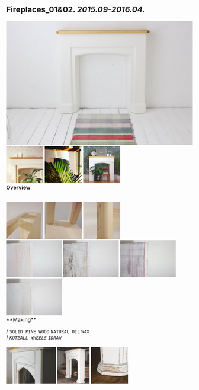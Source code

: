 
## Fireplaces_01&02. _2015.09-2016.04._  
![Fireplaces_01&02](/projects/Fireplaces_01&02/100.jpg)<a href="https://ewwgene.github.io/projects/Fireplaces_01&02/103.jpg"><img src="/projects/Fireplaces_01&02/103.jpg" height="100"></a> <a href="https://ewwgene.github.io/projects/Fireplaces_01&02/104.jpg"><img src="/projects/Fireplaces_01&02/104.jpg" height="100"></a> <a href="https://ewwgene.github.io/projects/Fireplaces_01&02/111.jpg"><img src="/projects/Fireplaces_01&02/111.jpg" height="100"></a>   
**Overview**  
  
<br>
<a href="https://ewwgene.github.io/projects/Fireplaces_01&02/Making/201.jpg"><img src="/projects/Fireplaces_01&02/Making/201.jpg" height="100"></a> <a href="https://ewwgene.github.io/projects/Fireplaces_01&02/Making/202.jpg"><img src="/projects/Fireplaces_01&02/Making/202.jpg" height="100"></a> <a href="https://ewwgene.github.io/projects/Fireplaces_01&02/Making/203.jpg"><img src="/projects/Fireplaces_01&02/Making/203.jpg" height="100"></a> <br><a href="https://ewwgene.github.io/projects/Fireplaces_01&02/Making/311.jpg"><img src="/projects/Fireplaces_01&02/Making/311.jpg" height="100"></a> <a href="https://ewwgene.github.io/projects/Fireplaces_01&02/Making/312.jpg"><img src="/projects/Fireplaces_01&02/Making/312.jpg" height="100"></a> <a href="https://ewwgene.github.io/projects/Fireplaces_01&02/Making/313.jpg"><img src="/projects/Fireplaces_01&02/Making/313.jpg" height="100"></a> <a href="https://ewwgene.github.io/projects/Fireplaces_01&02/Making/314.jpg"><img src="/projects/Fireplaces_01&02/Making/314.jpg" height="100"></a> <br>  
**Making**  
  
/
`SOLID_PINE_WOOD` `NATURAL OIL` `WAX`   
/
_`KUTZALL WHEELS`_ _`IDRAW`_   
<br>
<a href="https://ewwgene.github.io/projects/Fireplaces_01&02/300.jpg"><img src="/projects/Fireplaces_01&02/300.jpg" height="100"></a> <a href="https://ewwgene.github.io/projects/Fireplaces_01&02/315.jpg"><img src="/projects/Fireplaces_01&02/315.jpg" height="100"></a> <a href="https://ewwgene.github.io/projects/Fireplaces_01&02/316.jpg"><img src="/projects/Fireplaces_01&02/316.jpg" height="100"></a> 
